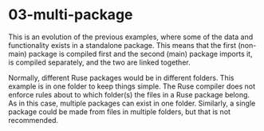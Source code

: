# 03-multi-package

This is an evolution of the previous examples, where some of the data
and functionality exists in a standalone package. This means that the
first (non-main) package is compiled first and the second (main)
package imports it, is compiled separately, and the two are linked
together.

Normally, different Ruse packages would be in different folders. This
example is in one folder to keep things simple. The Ruse compiler does
not enforce rules about to which folder(s) the files in a Ruse package
belong. As in this case, multiple packages can exist in one folder.
Similarly, a single package could be made from files in multiple folders,
but that is not recommended.
